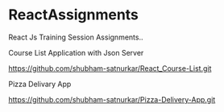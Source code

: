# ReactAssignments
React Js Training Session Assignments..

Course List Application with Json Server

https://github.com/shubham-satnurkar/React_Course-List.git

Pizza Delivary App

https://github.com/shubham-satnurkar/Pizza-Delivery-App.git
